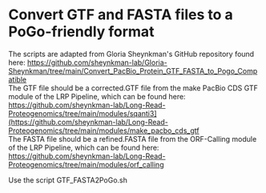 # Convert GTF and FASTA files to a PoGo-friendly format
The scripts are adapted from Gloria Sheynkman's GitHub repository found here: https://github.com/sheynkman-lab/Gloria-Sheynkman/tree/main/Convert_PacBio_Protein_GTF_FASTA_to_Pogo_Compatible <br />
The GTF file should be a corrected.GTF file from the make PacBio CDS GTF module of the LRP Pipeline, which can be found here: https://github.com/sheynkman-lab/Long-Read-Proteogenomics/tree/main/modules/sqanti3](https://github.com/sheynkman-lab/Long-Read-Proteogenomics/tree/main/modules/make_pacbo_cds_gtf <br />
The FASTA file should be a refined.FASTA file from the ORF-Calling module of the LRP Pipeline, which can be found here: https://github.com/sheynkman-lab/Long-Read-Proteogenomics/tree/main/modules/orf_calling <br />

Use the script GTF_FASTA2PoGo.sh 

